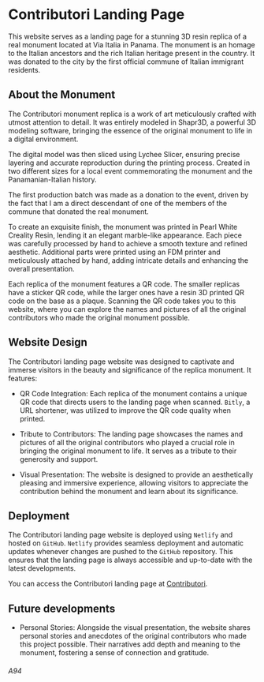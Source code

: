 # Contributori Landing Page

This website serves as a landing page for a stunning 3D resin replica of a real monument located at Via Italia in Panama. The monument is an homage to the Italian ancestors and the rich Italian heritage present in the country. It was donated to the city by the first official commune of Italian immigrant residents.

## About the Monument

The Contributori monument replica is a work of art meticulously crafted with utmost attention to detail. It was entirely modeled in Shapr3D, a powerful 3D modeling software, bringing the essence of the original monument to life in a digital environment.

The digital model was then sliced using Lychee Slicer, ensuring precise layering and accurate reproduction during the printing process. Created in two different sizes for a local event commemorating the monument and the Panamanian-Italian history.

The first production batch was made as a donation to the event, driven by the fact that I am a direct descendant of one of the members of the commune that donated the real monument.

To create an exquisite finish, the monument was printed in Pearl White Creality Resin, lending it an elegant marble-like appearance. Each piece was carefully processed by hand to achieve a smooth texture and refined aesthetic. Additional parts were printed using an FDM printer and meticulously attached by hand, adding intricate details and enhancing the overall presentation.

Each replica of the monument features a QR code. The smaller replicas have a sticker QR code, while the larger ones have a resin 3D printed QR code on the base as a plaque. Scanning the QR code takes you to this website, where you can explore the names and pictures of all the original contributors who made the original monument possible.

## Website Design

The Contributori landing page website was designed to captivate and immerse visitors in the beauty and significance of the replica monument. It features:

- QR Code Integration: Each replica of the monument contains a unique QR code that directs users to the landing page when scanned. `Bitly`, a URL shortener, was utilized to improve the QR code quality when printed.

- Tribute to Contributors: The landing page showcases the names and pictures of all the original contributors who played a crucial role in bringing the original monument to life. It serves as a tribute to their generosity and support.

- Visual Presentation: The website is designed to provide an aesthetically pleasing and immersive experience, allowing visitors to appreciate the contribution behind the monument and learn about its significance.

## Deployment

The Contributori landing page website is deployed using `Netlify` and hosted on `GitHub`. `Netlify` provides seamless deployment and automatic updates whenever changes are pushed to the `GitHub` repository. This ensures that the landing page is always accessible and up-to-date with the latest developments.

You can access the Contributori landing page at [Contributori](https://contributoriviaitalia.netlify.app/).

## Future developments

- Personal Stories: Alongside the visual presentation, the website shares personal stories and anecdotes of the original contributors who made this project possible. Their narratives add depth and meaning to the monument, fostering a sense of connection and gratitude.

<!-- - Visual Showcase: The website prominently displays high-resolution images of the replica monument from various angles, allowing visitors to appreciate its intricate design and craftsmanship. -->

<!-- - Interactive Experience: Users can explore the monument by scrolling through the website, zooming in on specific details, and experiencing a virtual journey reminiscent of a personal encounter with the original monument. -->

<!-- Thank you for visiting the Contributori landing page and immersing yourself in the beauty and stories behind this remarkable replica monument! -->

###### A94
